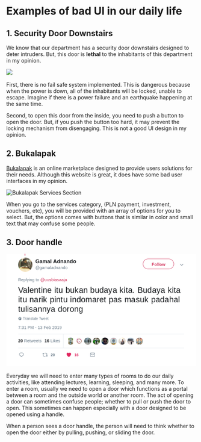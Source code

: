 # Examples of bad UI in our daily life 

## 1. Security Door Downstairs
We know that our department has a security door downstairs designed to deter intruders. But, this door is **lethal** to the inhabitants of this department in my opinion.

![](images/sec-door.gif)

First, there is no fail safe system implemented. This is dangerous because when the power is down, all of the inhabitants will be locked, unable to escape. Imagine if there is a power failure and an earthquake happening at the same time.

Second, to open this door from the inside, you need to push a button to open the door. But, if you push the button too hard, it may prevent the locking mechanism from disengaging. This is not a good UI design in my opinion.

## 2. Bukalapak
[Bukalapak](https://bukalapak.com) is an online marketplace designed to provide users solutions for their needs. Although this website is great, it does have some bad user interfaces in my opinion.

![Bukalapak Services Section](images/bukalapak.gif)

When you go to the services category, (PLN payment, investment, vouchers, etc), you will be provided with an array of options for you to select. But, the options comes with buttons that is similar in color and small text that may confuse some people.

## 3. Door handle

[![](images/twitter.png)](https://twitter.com/gamaladnando/status/1095661628056514560)

Everyday we will need to enter many types of rooms to do our daily activities, like attending lectures, learning, sleeping, and many more. To enter a room, usually we need to open a door which functions as a portal between a room and the outside world or another room. The act of opening a door can sometimes confuse people; whether to pull or push the door to open. This sometimes can happen especially with a door designed to be opened using a handle.

When a person sees a door handle, the person will need to think whether to open the door either by pulling, pushing, or sliding the door.
